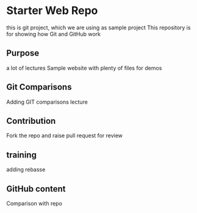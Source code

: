 # Starter Web Repo
this is git project, which we are using as sample project 
This repository is for showing how Git and GitHub work

## Purpose
a lot of lectures 
Sample website with plenty of files for demos

## Git Comparisons
Adding GIT comparisons lecture

## Contribution
Fork the repo and raise pull request for review

## training
adding rebasse 

## GitHub content
Comparison with  repo
